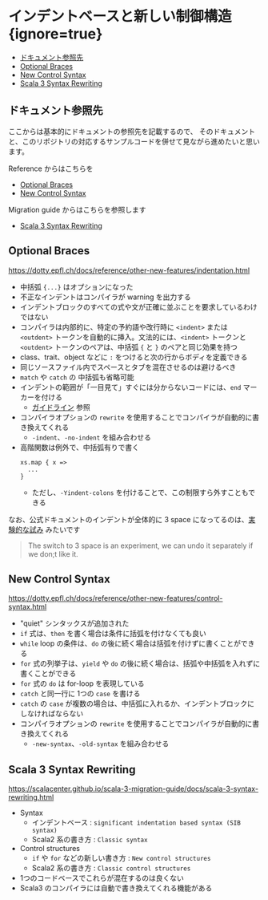 # インデントベースと新しい制御構造 {ignore=true}

<!-- @import "[TOC]" {cmd="toc" depthFrom=1 depthTo=6 orderedList=false} -->

<!-- code_chunk_output -->

- [ドキュメント参照先](#ドキュメント参照先)
- [Optional Braces](#optional-braces)
- [New Control Syntax](#new-control-syntax)
- [Scala 3 Syntax Rewriting](#scala-3-syntax-rewriting)

<!-- /code_chunk_output -->

## ドキュメント参照先

ここからは基本的にドキュメントの参照先を記載するので、
そのドキュメントと、このリポジトリの対応するサンプルコードを併せて見ながら進めたいと思います。

Reference からはこちらを
- [Optional Braces](https://dotty.epfl.ch/docs/reference/other-new-features/indentation.html)
- [New Control Syntax](https://dotty.epfl.ch/docs/reference/other-new-features/control-syntax.html)

Migration guide からはこちらを参照します
- [Scala 3 Syntax Rewriting](https://scalacenter.github.io/scala-3-migration-guide/docs/scala-3-syntax-rewriting.html)

## Optional Braces

https://dotty.epfl.ch/docs/reference/other-new-features/indentation.html

- 中括弧 `{...}` はオプションになった
- 不正なインデントはコンパイラが warning を出力する
- インデントブロックのすべての式や文が正確に並ぶことを要求しているわけではない
- コンパイラは内部的に、特定の予約語や改行時に `<indent>` または `<outdent>` トークンを自動的に挿入。文法的には、`<indent>` トークンと `<outdent>` トークンのペアは、中括弧 `{` と `}` のペアと同じ効果を持つ
- class、trait、object などに `:` をつけると次の行からボディを定義できる
- 同じソースファイル内でスペースとタブを混在させるのは避けるべき
- `match` や `catch` の 中括弧も省略可能
- インデントの範囲が「一目見て」すぐには分からないコードには、`end` マーカーを付ける
  - [ガイドライン](https://dotty.epfl.ch/docs/reference/other-new-features/indentation.html#the-end-marker) 参照
- コンパイラオプションの `rewrite` を使用することでコンパイラが自動的に書き換えてくれる
  - `-indent`、`-no-indent` を組み合わせる
- 高階関数は例外で、中括弧有りで書く
  ```
  xs.map { x =>
    ...
  }
  ```
  - ただし、`-Yindent-colons` を付けることで、この制限すら外すこともできる

なお、公式ドキュメントのインデントが全体的に 3 space になってるのは、[実験的な試み](https://github.com/lampepfl/dotty/commit/eb74f7d11fc5f62cb545770873dacefd2f865cdc#diff-6703b6eccfac7e1f569b8608e053d901328301e4e28f4146cfe5381d12acbea3) みたいです
> The switch to 3 space is an experiment, we can undo it separately if we don;t like it.

## New Control Syntax

https://dotty.epfl.ch/docs/reference/other-new-features/control-syntax.html

-  "quiet" シンタックスが追加された
- `if` 式は、`then` を書く場合は条件に括弧を付けなくても良い
- `while` loop の条件は、`do` の後に続く場合は括弧を付けずに書くことができる
- `for` 式の列挙子は、`yield` や `do` の後に続く場合は、括弧や中括弧を入れずに書くことができる
- `for` 式の `do` は for-loop を表現している
- `catch` と同一行に 1つの `case` を書ける
- `catch` の `case` が複数の場合は、中括弧に入れるか、インデントブロックにしなければならない
- コンパイラオプションの `rewrite` を使用することでコンパイラが自動的に書き換えてくれる
  - `-new-syntax`、`-old-syntax` を組み合わせる

## Scala 3 Syntax Rewriting

https://scalacenter.github.io/scala-3-migration-guide/docs/scala-3-syntax-rewriting.html

- Syntax
  - インデントベース : `significant indentation based syntax (SIB syntax)`
  - Scala2 系の書き方 : `Classic syntax`
- Control structures
  - `if` や `for` などの新しい書き方 : `New control structures`
  - Scala2 系の書き方 : `Classic control structures`
- 1つのコードベースでこれらが混在するのは良くない
- Scala3 のコンパイラには自動で書き換えてくれる機能がある
